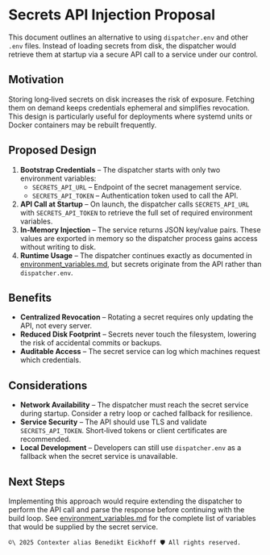# Secrets API Injection Proposal

This document outlines an alternative to using `dispatcher.env` and other `.env` files. Instead of loading secrets from disk, the dispatcher would retrieve them at startup via a secure API call to a service under our control.

## Motivation

Storing long‑lived secrets on disk increases the risk of exposure. Fetching them on demand keeps credentials ephemeral and simplifies revocation. This design is particularly useful for deployments where systemd units or Docker containers may be rebuilt frequently.

## Proposed Design

1. **Bootstrap Credentials** – The dispatcher starts with only two environment variables:
   - `SECRETS_API_URL` – Endpoint of the secret management service.
   - `SECRETS_API_TOKEN` – Authentication token used to call the API.
2. **API Call at Startup** – On launch, the dispatcher calls `SECRETS_API_URL` with `SECRETS_API_TOKEN` to retrieve the full set of required environment variables.
3. **In‑Memory Injection** – The service returns JSON key/value pairs. These values are exported in memory so the dispatcher process gains access without writing to disk.
4. **Runtime Usage** – The dispatcher continues exactly as documented in [environment_variables.md](environment_variables.md), but secrets originate from the API rather than `dispatcher.env`.

## Benefits

- **Centralized Revocation** – Rotating a secret requires only updating the API, not every server.
- **Reduced Disk Footprint** – Secrets never touch the filesystem, lowering the risk of accidental commits or backups.
- **Auditable Access** – The secret service can log which machines request which credentials.

## Considerations

- **Network Availability** – The dispatcher must reach the secret service during startup. Consider a retry loop or cached fallback for resilience.
- **Service Security** – The API should use TLS and validate `SECRETS_API_TOKEN`. Short‑lived tokens or client certificates are recommended.
- **Local Development** – Developers can still use `dispatcher.env` as a fallback when the secret service is unavailable.

## Next Steps

Implementing this approach would require extending the dispatcher to perform the API call and parse the response before continuing with the build loop. See [environment_variables.md](environment_variables.md) for the complete list of variables that would be supplied by the secret service.

```` text
©\ 2025 Contexter alias Benedikt Eickhoff 🛡️ All rights reserved.
````
